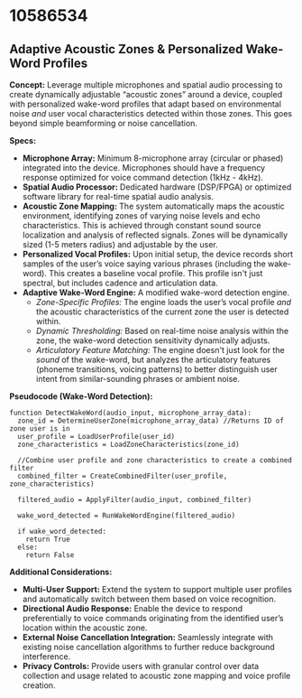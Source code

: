 # 10586534

## Adaptive Acoustic Zones & Personalized Wake-Word Profiles

**Concept:** Leverage multiple microphones and spatial audio processing to create dynamically adjustable “acoustic zones” around a device, coupled with personalized wake-word profiles that adapt based on environmental noise *and* user vocal characteristics detected within those zones. This goes beyond simple beamforming or noise cancellation.

**Specs:**

*   **Microphone Array:** Minimum 8-microphone array (circular or phased) integrated into the device.  Microphones should have a frequency response optimized for voice command detection (1kHz - 4kHz).
*   **Spatial Audio Processor:** Dedicated hardware (DSP/FPGA) or optimized software library for real-time spatial audio analysis.
*   **Acoustic Zone Mapping:** The system automatically maps the acoustic environment, identifying zones of varying noise levels and echo characteristics.  This is achieved through constant sound source localization and analysis of reflected signals. Zones will be dynamically sized (1-5 meters radius) and adjustable by the user.
*   **Personalized Vocal Profiles:**  Upon initial setup, the device records short samples of the user’s voice saying various phrases (including the wake-word). This creates a baseline vocal profile.  This profile isn't just spectral, but includes cadence and articulation data.
*   **Adaptive Wake-Word Engine:**  A modified wake-word detection engine.  
    *   *Zone-Specific Profiles:* The engine loads the user’s vocal profile *and* the acoustic characteristics of the current zone the user is detected within. 
    *   *Dynamic Thresholding:*  Based on real-time noise analysis within the zone, the wake-word detection sensitivity dynamically adjusts.
    *   *Articulatory Feature Matching:* The engine doesn't just look for the *sound* of the wake-word, but analyzes the articulatory features (phoneme transitions, voicing patterns) to better distinguish user intent from similar-sounding phrases or ambient noise.

**Pseudocode (Wake-Word Detection):**

```
function DetectWakeWord(audio_input, microphone_array_data):
  zone_id = DetermineUserZone(microphone_array_data) //Returns ID of zone user is in
  user_profile = LoadUserProfile(user_id)
  zone_characteristics = LoadZoneCharacteristics(zone_id)
  
  //Combine user profile and zone characteristics to create a combined filter
  combined_filter = CreateCombinedFilter(user_profile, zone_characteristics)

  filtered_audio = ApplyFilter(audio_input, combined_filter)

  wake_word_detected = RunWakeWordEngine(filtered_audio)

  if wake_word_detected:
    return True
  else:
    return False
```

**Additional Considerations:**

*   **Multi-User Support:** Extend the system to support multiple user profiles and automatically switch between them based on voice recognition.
*   **Directional Audio Response:**  Enable the device to respond preferentially to voice commands originating from the identified user’s location within the acoustic zone.
*   **External Noise Cancellation Integration:** Seamlessly integrate with existing noise cancellation algorithms to further reduce background interference.
*   **Privacy Controls:** Provide users with granular control over data collection and usage related to acoustic zone mapping and voice profile creation.